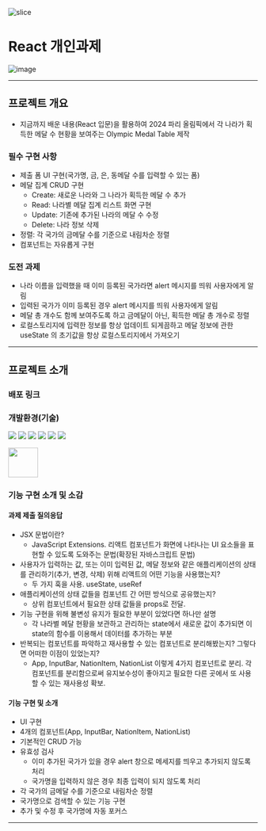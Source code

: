 ![slice](https://capsule-render.vercel.app/api?type=slice&color=ffb703&height=200&text=React&fontAlign=75&rotate=13&fontAlignY=25&desc=&descAlign=70.&descAlignY=44&fontColor=fff)

# React 개인과제

![image](https://github.com/user-attachments/assets/b6bf308e-0c71-4552-afd1-e3759d7b0073)

---

## 프로젝트 개요

- 지금까지 배운 내용(React 입문)을 활용하여 2024 파리 올림픽에서 각 나라가 획득한 메달 수 현황을 보여주는 Olympic Medal Table 제작

### 필수 구현 사항

- 제출 폼 UI 구현(국가명, 금, 은, 동메달 수를 입력할 수 있는 폼)
- 메달 집계 CRUD 구현
  - Create: 새로운 나라와 그 나라가 획득한 메달 수 추가
  - Read: 나라별 메달 집계 리스트 화면 구현
  - Update: 기존에 추가된 나라의 메달 수 수정
  - Delete: 나라 정보 삭제
- 정렬: 각 국가의 금메달 수를 기준으로 내림차순 정렬
- 컴포넌트는 자유롭게 구현

### 도전 과제
  - 나라 이름을 입력했을 때 이미 등록된 국가라면 alert 메시지를 띄워 사용자에게 알림
  - 입력된 국가가 이미 등록된 경우 alert 메시지를 띄워 사용자에게 알림
  - 메달 총 개수도 함께 보여주도록 하고 금메달이 아닌, 획득한 메달 총 개수로 정렬
  - 로컬스토리지에 입력한 정보를 항상 업데이트 되게끔하고 메달 정보에 관한 useState 의 초기값을 항상 로컬스토리지에서 가져오기

---

## 프로젝트 소개

### 배포 링크



### 개발환경(기술)

<img src="https://img.shields.io/badge/html5-E34F26?style=for-the-badge&logo=html5&logoColor=white"> <img src="https://img.shields.io/badge/css3-1572B6?style=for-the-badge&logo=css3&logoColor=white"> <img src="https://img.shields.io/badge/javascript-F7DF1E?style=for-the-badge&logo=javascript&logoColor=white"> <img src="https://img.shields.io/badge/react-61DAFB?style=for-the-badge&logo=react&logoColor=black"> <img src="https://img.shields.io/badge/git-F05032?style=for-the-badge&logo=git&logoColor=white"> <img src="https://img.shields.io/badge/github-181717?style=for-the-badge&logo=github&logoColor=white">

<img src="https://camo.githubusercontent.com/9e30e8175154be99e32777c31d5854a0bab39e1caf6e3fa1ef6495d27366fc6f/68747470733a2f2f63646e2e69636f6e2d69636f6e732e636f6d2f69636f6e73322f323130372f504e472f3531322f66696c655f747970655f7673636f64655f69636f6e5f3133303038342e706e67" width="60" height="60">

### 기능 구현 소개 및 소감

#### 과제 제출 질의응답
  - JSX 문법이란?
    - JavaScript Extensions. 리액트 컴포넌트가 화면에 나타나는 UI 요소들을 표현할 수 있도록 도와주는 문법(확장된 자바스크립트 문법)
  - 사용자가 입력하는 값, 또는 이미 입력된 값, 메달 정보와 같은 애플리케이션의 상태를 관리하기(추가, 변경, 삭제) 위해 리액트의 어떤 기능을 사용했는지?
      - 두 가지 훅을 사용. useState, useRef
  - 애플리케이션의 상태 값들을 컴포넌트 간 어떤 방식으로 공유했는지?
    - 상위 컴포넌트에서 필요한 상태 값들을 props로 전달.
  - 기능 구현을 위해 불변성 유지가 필요한 부분이 있었다면 하나만 설명
    - 각 나라별 메달 현황을 보관하고 관리하는 state에서 새로운 값이 추가되면 이 state의 함수를 이용해서 데이터를 추가하는 부분
  - 반복되는 컴포넌트를 파악하고 재사용할 수 있는 컴포넌트로 분리해봤는지? 그렇다면 어떠한 이점이 있었는지?
    - App, InputBar, NationItem, NationList 이렇게 4가지 컴포넌트로 분리. 각 컴포넌트를 분리함으로써 유지보수성이 좋아지고 필요한 다른 곳에서 또 사용할 수 있는 재사용성 확보.

#### 기능 구현 및 소개
  - UI 구현
  - 4개의 컴포넌트(App, InputBar, NationItem, NationList)
  - 기본적인 CRUD 가능
  - 유효성 검사
    - 이미 추가된 국가가 있을 경우 alert 창으로 메세지를 띄우고 추가되지 않도록 처리
    - 국가명을 입력하지 않은 경우 최종 입력이 되지 않도록 처리
  - 각 국가의 금메달 수를 기준으로 내림차순 정렬
  - 국가명으로 검색할 수 있는 기능 구현
  - 추가 및 수정 후 국가명에 자동 포커스



---
